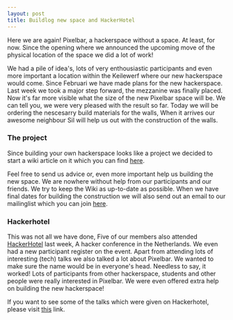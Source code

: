 ```yaml
---
layout: post
title: Buildlog new space and HackerHotel
---
```


Here we are again! Pixelbar, a hackerspace without a space. At least, for now. Since the opening where we announced the upcoming move of the physical location of the space we did a lot of work!

We had a pile of idea's, lots of very enthousiastic participants and even more important a location within the Keilewerf where our new hackerspace would come. Since Februari we have made plans for the new hackerspace. Last week we took a major step forward, the mezzanine was finally placed. Now it's far more visible what the size of the new Pixelbar space will be. We can tell you, we were very pleased with the result so far. Today we will be ordering the nescesarry build materials for the walls, When it arrives our awesome neighbour Sil will help us out with the construction of the walls.

### The project

Since building your own hackerspace looks like a project we decided to start a wiki article on it which you can find [here](https://wiki.pixelbar.nl/index.php/Projects:2016:New_Hackerspace).

Feel free to send us advice or, even more important help us building the new space. We are nowhere without help from our participants and our friends. We try to keep the Wiki as up-to-date as possible. When we have final dates for building the construction we will also send out an email to our mailinglist which you can join [here](https://www.pixelbar.nl/joinlist/).

### Hackerhotel

This was not all we have done, Five of our members also attended [HackerHotel](https://hackerhotel.nl) last week, A hacker conference in the Netherlands. We even had a new participant register on the event. Apart from attending lots of interesting (tech) talks we also talked a lot about Pixelbar. We wanted to make sure the name would be in everyone's head. Needless to say, it worked! Lots of participants from other hackerspace, students and other people were really interested in Pixelbar. We were even offered extra help on building the new hackerspace! 

If you want to see some of the talks which were given on Hackerhotel, please visit [this](http://hackerhotel.sigio.nl/2016/) link.

